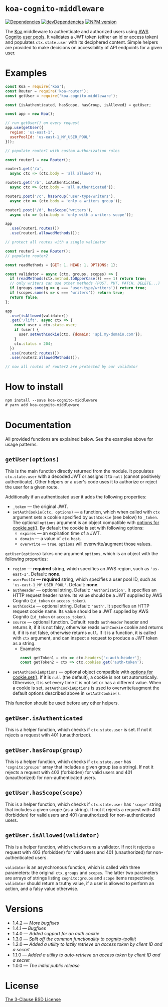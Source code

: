 # `koa-cognito-middleware`

[![Dependencies][deps-image]][deps-url]
[![devDependencies][dev-deps-image]][dev-deps-url]
[![NPM version][npm-image]][npm-url]

The [Koa](https://koajs.com/) middleware to authenticate and authorized users using [AWS Cognito](https://aws.amazon.com/cognito/)
[user pools](https://docs.aws.amazon.com/cognito/latest/developerguide/cognito-user-identity-pools.html).
It validates a JWT token (either an id or access token) and populates `ctx.state.user` with its deciphered content.
Simple helpers are provided to make decisions on accessibility of API endpoints for a given user.

# Examples

```js
const Koa = require('koa');
const Router = require('koa-router');
const getUser = require('koa-cognito-middleware');

const {isAuthenticated, hasScope, hasGroup, isAllowed} = getUser;

const app = new Koa();

// run getUser() on every request
app.use(getUser({
  region: 'us-east-1',
  userPoolId: 'us-east-1_MY_USER_POOL'
}));

// populate router1 with custom authorization rules

const router1 = new Router();

router1.get('/a',
  async ctx => (ctx.body = 'all allowed'));

router1.get('/b', isAuthenticated,
  async ctx => (ctx.body = 'all authenticated'));

router1.post('/c', hasGroup('user-type/writers'),
  async ctx => (ctx.body = 'only a writers group'));

router1.post('/d', hasScope('writers'),
  async ctx => (ctx.body = 'only with a writers scope'));

app
  .use(router1.routes())
  .use(router1.allowedMethods());

// protect all routes with a single validator

const router2 = new Router();
// populate router2

const readMethods = {GET: 1, HEAD: 1, OPTIONS: 1};

const validator = async (ctx, groups, scopes) => {
  if (readMethods(ctx.method.toUpperCase()) === 1) return true;
  // only writers can use other methods (POST, PUT, PATCH, DELETE...)
  if (groups.some(g => g === 'user-type/writers')) return true;
  if (scopes.some(s => s === 'writers')) return true;
  return false;
};

app
  .use(isAllowed(validator))
  .get('/lift', async ctx => {
    const user = ctx.state.user;
    if (user) {
      user.setAuthCookie(ctx, {domain: 'api.my-domain.com'});
    }
    ctx.status = 204;
  })
  .use(router2.routes())
  .use(router2.allowedMethods());

// now all routes of router2 are protected by our validator
```

# How to install

```txt
npm install --save koa-cognito-middleware
# yarn add koa-cognito-middleware
```

# Documentation

All provided functions are explained below. See the examples above for usage patterns.

## `getUser(options)`

This is the main function directly returned from the module. It populates `ctx.state.user` with a decoded JWT or assigns it to `null` (cannot positively authenticate).
Other helpers or a user's code uses it to authorize or reject the user for a given route.

Additionally if an authenticated user it adds the following properties:

* `_token` &mdash; the original JWT.
* `setAuthCookie(ctx, options)` &mdash; a function, which when called with `ctx` argument sets a cookie specified by `authCookie` (see below) to `_token`.
  The optional `options` argument is an object compatible with [options for cookie.set()](https://github.com/pillarjs/cookies#cookiesset-name--value---options--).
  By default the cookie is set with following options:
    * `expires` &mdash; an expiration time of a JWT.
    * `domain` &mdash; a value of `ctx.host`.
    * `overwrite` &mdash; `true`.
  `options` will overwrite/augment those values.

`getUser(options)` takes one argument `options`, which is an object with the following properties:

* `region` &mdash; **required** string, which specifies an AWS region, such as `'us-east-1'`. Default: **none**.
* `userPoolId` &mdash; **required** string, which specifies a user pool ID, such as `'us-east-1_MY_USER_POOL'`. Default: **none**.
* `authHeader` &mdash; optional string. Default: `'Authorization'`. It specifies an HTTP request header name. Its value should be a JWT supplied by AWS Cognito (`id_token` or `access_token`).
* `authCookie` &mdash; optional string. Default: `'auth'`. It specifies an HTTP request cookie name. Its value should be a JWT supplied by AWS Cognito (`id_token` or `access_token`).
* `source` &mdash; optional function. Default: reads `authHeader` header and returns it, if it is not falsy, otherwise reads `authCookie` cookie and returns it, if it is not false, otherwise returns `null`.
  If it is a function, it is called with `ctx` argument, and can inspect a request to produce a JWT token as a string.
    * Examples:
      ```js
      const getToken1 = ctx => ctx.headers['x-auth-header'];
      const getToken2 = ctx => ctx.cookies.get('auth-token');
      ```
* `setAuthCookieOptions` &mdash; optional object compatible with [options for cookie.set()](https://github.com/pillarjs/cookies#cookiesset-name--value---options--).
  If it is `null` (the default), a cookie is not set automatically. Otherwise, it is set every time it is not set or has a different value. When a cookie is set,
  `setAuthCookieOptions` is used to overwrite/augment the default options described above in `setAuthCookie()`.

This function should be used before any other helpers.

## `getUser.isAuthenticated`

This is a helper function, which checks if `ctx.state.user` is set. If not it rejects a request with 401 (unauthorized).

## `getUser.hasGroup(group)`

This is a helper function, which checks if `ctx.state.user` has `'cognito:groups'` array that includes a given group (as a string).
If not it rejects a request with 403 (forbidden) for valid users and 401 (unauthorized) for non-authenticated users.

## `getUser.hasScope(scope)`

This is a helper function, which checks if `ctx.state.user` has `'scope'` string that includes a given scope (as a string).
If not it rejects a request with 403 (forbidden) for valid users and 401 (unauthorized) for non-authenticated users.

## `getUser.isAllowed(validator)`

This is a helper function, which checks runs a validator. If not it rejects a request with 403 (forbidden) for valid users and 401 (unauthorized) for non-authenticated users.

`validator` is an asynchronous function, which is called with three parameters: the original `ctx`, `groups` and `scopes`.
The latter two parameters are arrays of strings listing `cognito:groups` and `scope` items respectively.
`validator` should return a truthy value, if a user is allowed to perform an action, and a falsy value otherwise.

# Versions

- 1.4.2 &mdash; *More bugfixes*
- 1.4.1 &mdash; *Bugfixes*
- 1.4.0 &mdash; *Added support for an auth cookie*
- 1.3.0 &mdash; *Split off the common functionality to [cognito-toolkit](https://www.npmjs.com/package/cognito-toolkit)*
- 1.2.0 &mdash; *Added a utility to lazily retrieve an access token by client ID and a secret*
- 1.1.0 &mdash; *Added a utility to auto-retrieve an access token by client ID and a secret*
- 1.0.0 &mdash; *The initial public release*

# License

[The 3-Clause BSD License](https://opensource.org/licenses/BSD-3-Clause)

[npm-image]:       https://img.shields.io/npm/v/koa-cognito-middleware.svg
[npm-url]:         https://npmjs.org/package/koa-cognito-middleware
[deps-image]:      https://img.shields.io/david/uhop/koa-cognito-middleware.svg
[deps-url]:        https://david-dm.org/uhop/koa-cognito-middleware
[dev-deps-image]:  https://img.shields.io/david/dev/uhop/koa-cognito-middleware.svg
[dev-deps-url]:    https://david-dm.org/uhop/koa-cognito-middleware?type=dev
